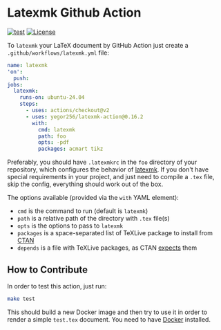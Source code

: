 # Latexmk Github Action

[![test](https://github.com/yegor256/latexmk-action/actions/workflows/test.yml/badge.svg)](https://github.com/yegor256/latexmk-action/actions/workflows/test.yml)
[![License](https://img.shields.io/badge/license-MIT-green.svg)](https://github.com/yegor256/latexmk-action/blob/master/LICENSE.txt)

To `latexmk` your LaTeX document by GitHub Action just
create a `.github/workflows/latexmk.yml` file:

```yaml
name: latexmk
'on':
  push:
jobs:
  latexmk:
    runs-on: ubuntu-24.04
    steps:
      - uses: actions/checkout@v2
      - uses: yegor256/latexmk-action@0.16.2
        with:
          cmd: latexmk
          path: foo
          opts: -pdf
          packages: acmart tikz
```

Preferably, you should have `.latexmkrc` in the `foo` directory of your repository,
which configures the behavior of [latexmk](https://mg.readthedocs.io/latexmk.html).
If you don't have special requirements in your project, and just need to compile
a `.tex` file, skip the config, everything should work out of the box.

The options available (provided via the `with` YAML element):

* `cmd` is the command to run (default is `latexmk`)
* `path` is a relative path of the directory with `.tex` file(s)
* `opts` is the options to pass to `latexmk`
* `packages` is a space-separated list of TeXLive package to install
  from [CTAN](https://ctan.org)
* `depends` is a file with TeXLive packages,
  as CTAN [expects](https://tex.stackexchange.com/questions/598653) them

## How to Contribute

In order to test this action, just run:

```bash
make test
```

This should build a new Docker image and then try to use it
in order to render a simple `test.tex` document. You need to have
[Docker](https://docs.docker.com/get-docker/) installed.
